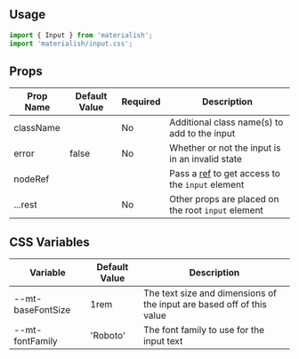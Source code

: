 ## Usage

```jsx
import { Input } from 'materialish';
import 'materialish/input.css';
```

## Props

| Prop Name | Default Value | Required | Description                                                                                       |
| --------- | ------------- | -------- | ------------------------------------------------------------------------------------------------- |
| className |               | No       | Additional class name(s) to add to the input                                                      |
| error     | false         | No       | Whether or not the input is in an invalid state                                                   |
| nodeRef   |               |          | Pass a [ref](https://reactjs.org/docs/refs-and-the-dom.html) to get access to the `input` element |
| ...rest   |               | No       | Other props are placed on the root `input` element                                                |

## CSS Variables

| Variable          | Default Value | Description                                                           |
| ----------------- | ------------- | --------------------------------------------------------------------- |
| --mt-baseFontSize | 1rem          | The text size and dimensions of the input are based off of this value |
| --mt-fontFamily   | 'Roboto'      | The font family to use for the input text                             |
